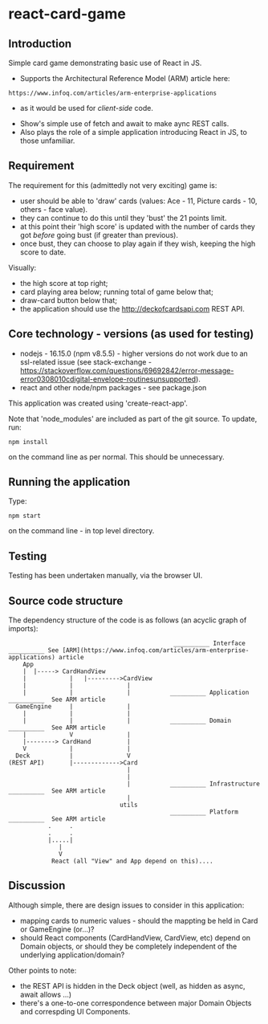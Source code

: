 # react-card-game

## Introduction
Simple card game demonstrating basic use of React in JS. 
* Supports the Architectural Reference Model (ARM) article here: 
```
https://www.infoq.com/articles/arm-enterprise-applications
```
 - as it would be used for *client-side* code. 
* Show's simple use of fetch and await to make aync REST calls.
* Also plays the role of a simple application introducing React in JS, to those unfamiliar.

## Requirement
The requirement for this (admittedly not very exciting) game is:
* user should be able to 'draw' cards (values: Ace - 11, Picture cards - 10, others - face value).
* they can continue to do this until they 'bust' the 21 points limit.
* at this point their 'high score' is updated with the number of cards they got *before* going bust (if greater than previous).
* once bust, they can choose to play again if they wish, keeping the high score to date.

Visually:
* the high score at top right; 
* card playing area below; running total of game below that;
* draw-card button below that;
* the application should use the http://deckofcardsapi.com REST API.

## Core technology - versions (as used for testing)
* nodejs - 16.15.0 (npm v8.5.5) - higher versions do not work due to an ssl-related issue (see stack-exchange - https://stackoverflow.com/questions/69692842/error-message-error0308010cdigital-envelope-routinesunsupported).
* react and other node/npm packages - see package.json

This application was created using 'create-react-app'. 

Note that 'node_modules' are included as part of the git source. 
To update, run: 
```
npm install
``` 
on the command line as per normal. This should be unnecessary.

## Running the application
Type: 
```
npm start 
```
on the command line - in top level directory.

## Testing
Testing has been undertaken manually, via the browser UI.

## Source code structure
The dependency structure of the code is as follows (an acyclic graph of imports):

```
                                              __________ Interface __________ See [ARM](https://www.infoq.com/articles/arm-enterprise-applications) article
    App
    |  |-----> CardHandView
    |            |   |--------->CardView
    |            |               |
    |            |               |           __________ Application __________  See ARM article
  GameEngine     |               |
    |            |               |
    |            |               |           __________ Domain __________  See ARM article
    |            V               |           
    |--------> CardHand          |
    V            |               |
  Deck           |               V
(REST API)       |------------->Card      
                                 |
                                 |
                                 |           __________ Infrastructure __________  See ARM article
                                 |
                               utils
                                             __________ Platform __________  See ARM article
           .     .
           .     .
           |.....|
              |
              V
            React (all "View" and App depend on this)....
```

## Discussion
Although simple, there are design issues to consider in this application:
* mapping cards to numeric values - should the mappting be held in Card or GameEngine (or...)?
* should React components (CardHandView, CardView, etc) depend on Domain objects, or should they be completely independent of the underlying application/domain?

Other points to note:
* the REST API is hidden in the Deck object (well, as hidden as async, await allows ...)
* there's a one-to-one correspondence between major Domain Objects and correspding UI Components.


